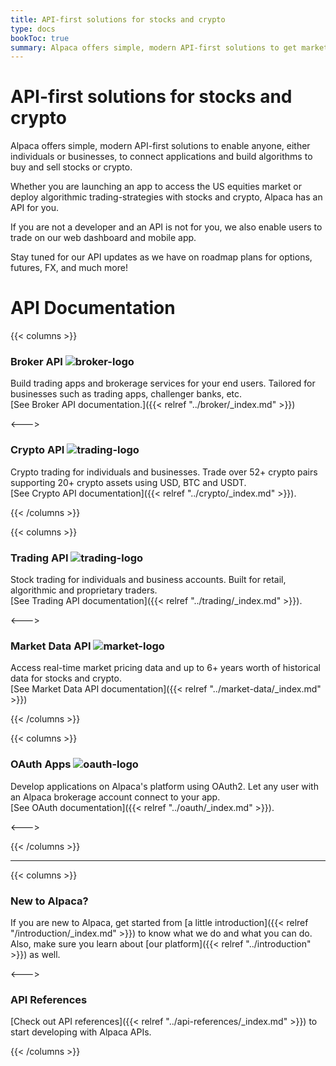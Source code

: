 ```yaml
---
title: API-first solutions for stocks and crypto
type: docs
bookToc: true
summary: Alpaca offers simple, modern API-first solutions to get market data, trade stocks and crypto, build apps and more.
---
```


# API-first solutions for stocks and crypto

Alpaca offers simple, modern API-first solutions to enable anyone, either individuals or businesses, to connect applications and build algorithms to buy and sell stocks or crypto.

Whether you are launching an app to access the US equities market or deploy algorithmic trading-strategies with stocks and crypto, Alpaca has an API for you.

If you are not a developer and an API is not for you, we also enable users to trade on our web dashboard and mobile app.

Stay tuned for our API updates as we have on roadmap plans for options, futures, FX, and much more!

# API Documentation

{{< columns >}}

### **Broker API** ![broker-logo](ic-broker@1x.png)

Build trading apps and brokerage services for your end users. Tailored for businesses such as trading apps, challenger banks, etc.
\
[See Broker API documentation.]({{< relref "../broker/_index.md" >}})

<--->

### **Crypto API** ![trading-logo](ic-trading@1x.png)


Crypto trading for individuals and businesses. Trade over 52+ crypto pairs supporting 20+ crypto assets using USD, BTC and USDT.
\
[See Crypto API documentation]({{< relref "../crypto/_index.md" >}}).


{{< /columns >}}

{{< columns >}}

### **Trading API** ![trading-logo](ic-trading@1x.png)


Stock  trading for individuals and business accounts. Built for retail, algorithmic and proprietary traders.
\
[See Trading API documentation]({{< relref "../trading/_index.md" >}}).


<--->

### **Market Data API** ![market-logo](ic-market-data@1x.png)

Access real-time market pricing data and up to 6+ years worth of historical data for stocks and crypto.
\
[See Market Data API documentation]({{< relref "../market-data/_index.md" >}})


{{< /columns >}}


{{< columns >}}

### **OAuth Apps** ![oauth-logo](ic_oauth@1x.png)

Develop applications on Alpaca's platform using OAuth2. Let any user with an Alpaca brokerage account connect to your app.
\
[See OAuth documentation]({{< relref "../oauth/_index.md" >}}).

<--->


{{< /columns >}}

---

{{< columns >}}

### **New to Alpaca?**

If you are new to Alpaca, get started from [a little introduction]({{< relref
"/introduction/_index.md" >}}) to know what we do and what you can do.
Also, make sure you learn about [our platform]({{< relref "../introduction" >}}) as well.

<--->

### **API References**

[Check out API references]({{< relref "../api-references/_index.md" >}}) to start developing with Alpaca APIs.

{{< /columns >}}

&nbsp;
